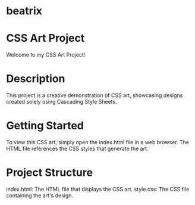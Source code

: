 # beatrix
# CSS Art Project
Welcome to my CSS Art Project!

# Description
This project is a creative demonstration of CSS art, showcasing designs created solely using Cascading Style Sheets. 

# Getting Started
To view this CSS art, simply open the index.html file in a web browser. The HTML file references the CSS styles that generate the art.

# Project Structure
index.html: The HTML file that displays the CSS art.
style.css: The CSS file containing the art's design.
